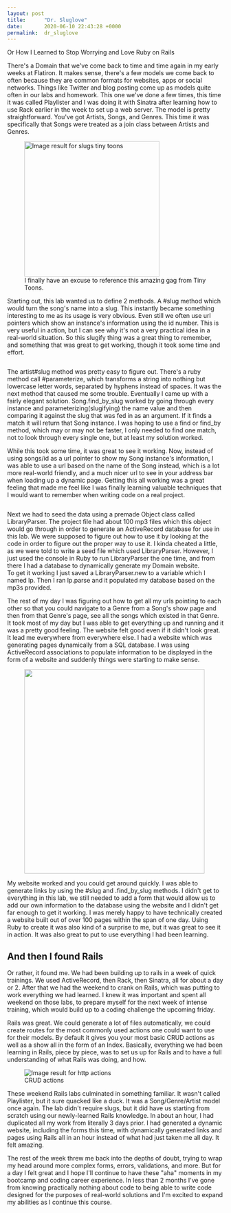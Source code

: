 ```yaml
---
layout: post
title:      "Dr. Sluglove"
date:       2020-06-10 22:43:28 +0000
permalink:  dr_sluglove
---
```



<!-- wp:cover {"url":"https://smushcathome.files.wordpress.com/2019/12/coverphoto-1.jpeg","id":22,"hasParallax":true,"gradient":"cool-to-warm-spectrum","className":"alignfull is-style-default"} -->
<div class="wp-block-cover has-background-dim has-parallax has-background-gradient alignfull is-style-default" style="background-image:url(https://smushcathome.files.wordpress.com/2019/12/coverphoto-1.jpeg)"><span aria-hidden="true" class="wp-block-cover__gradient-background has-cool-to-warm-spectrum-gradient-background"></span><div class="wp-block-cover__inner-container"><!-- wp:paragraph {"align":"center","placeholder":"Write title…","fontSize":"large"} -->
<p class="has-text-align-center has-large-font-size">Or How I Learned to Stop Worrying and Love Ruby on Rails</p>
<!-- /wp:paragraph --></div></div>
<!-- /wp:cover -->

<!-- wp:paragraph -->
<p>There's a Domain that we've come back to time and time again in my early weeks at Flatiron.  It makes sense, there's a few models we come back to often because they are common formats for websites, apps or social networks.  Things like Twitter and blog posting come up as models quite often in our labs and homework.  This one we've done a few times, this time it was called Playlister and I was doing it with Sinatra after learning how to use Rack earlier in the week to set up a web server.  The model is pretty straightforward.  You've got Artists, Songs, and Genres.  This time it was specifically that Songs were treated as a join class between Artists and Genres.</p>
<!-- /wp:paragraph -->

<!-- wp:image {"width":314,"height":314} -->
<figure class="wp-block-image is-resized"><img src="https://res.cloudinary.com/teepublic/image/private/s--E_FEtwoW--/c_crop,x_10,y_10/c_fit,w_830/c_crop,g_north_west,h_1038,w_1038,x_-104,y_-155/l_upload:v1565806151:production:blanks:vdbwo35fw6qtflw9kezw/fl_layer_apply,g_north_west,x_-215,y_-266/b_rgb:0f7b47/c_limit,f_jpg,h_630,q_90,w_630/v1563567218/production/designs/5362422_1.jpg" alt="Image result for slugs tiny toons" width="314" height="314"/><figcaption>I finally have an excuse to reference this amazing gag from Tiny Toons.</figcaption></figure>
<!-- /wp:image -->

<!-- wp:paragraph -->
<p>Starting out, this lab wanted us to define 2 methods.  A #slug method which would turn the song's name into a slug.  This instantly became something interesting to me as its usage is very obvious.  Even still we often use url pointers which show an instance's information using the id number.  This is very useful in action, but I can see why it's not a very practical idea in a real-world situation.  So this slugify thing was a great thing to remember, and something that was great to get working, though it took some time and effort.</p>
<!-- /wp:paragraph -->

<!-- wp:media-text {"mediaId":60,"mediaType":"image","mediaWidth":42} -->
<div class="wp-block-media-text alignwide is-stacked-on-mobile" style="grid-template-columns:42% auto"><figure class="wp-block-media-text__media"><img src="https://smushcathome.files.wordpress.com/2019/12/screen-shot-2019-12-29-at-7.47.15-pm.png?w=810" alt="" class="wp-image-60"/></figure><div class="wp-block-media-text__content"><!-- wp:paragraph {"placeholder":"Content…","fontSize":"normal"} -->
<p class="has-normal-font-size">The artist#slug method was pretty easy to figure out.  There's a ruby method call #parameterize, which transforms a string into nothing but lowercase letter words, separated by hyphens instead of spaces.  It was the next method that caused me some trouble.  Eventually I came up with a fairly elegant solution.  Song.find_by_slug worked by going through every instance and parameterizing(slugifying) the name value and then comparing it against the slug that was fed in as an argument.  If it finds a match it will return that Song instance.  I was hoping to use a find or find_by method, which may or may not be faster, I only needed to find one match, not to look through every single one, but at least my solution worked.</p>
<!-- /wp:paragraph --></div></div>
<!-- /wp:media-text -->

<!-- wp:paragraph -->
<p>While this took some time, it was great to see it working.  Now, instead of using songs/id as a url pointer to show my Song instance's information, I was able to use a url based on the name of the Song instead, which is a lot more real-world friendly, and a much nicer url to see in your address bar when loading up a dynamic page.  Getting this all working was a great feeling that made me feel like I was finally learning valuable techniques that I would want to remember when writing code on a real project.</p>
<!-- /wp:paragraph -->

<!-- wp:media-text {"mediaPosition":"right","mediaId":59,"mediaType":"image"} -->
<div class="wp-block-media-text alignwide has-media-on-the-right is-stacked-on-mobile"><figure class="wp-block-media-text__media"><img src="https://smushcathome.files.wordpress.com/2019/12/screen-shot-2019-12-29-at-7.48.56-pm.png?w=742" alt="" class="wp-image-59"/></figure><div class="wp-block-media-text__content"><!-- wp:paragraph {"placeholder":"Content…","fontSize":"normal"} -->
<p class="has-normal-font-size">Next we had to seed the data using a premade Object class called LibraryParser.  The project file had about 100 mp3 files which this object would go through in order to generate an ActiveRecord database for use in this lab.  We were supposed to figure out how to use it by looking at the code in order to figure out the proper way to use it.  I kinda cheated a little, as we were told to write a seed file which used LibraryParser.  However, I just used the console in Ruby to run LibraryParser the one time, and from there I had a database to dynamically generate my Domain website.<br>To get it working I just saved a LibraryParser.new to a variable which I named lp. Then I ran lp.parse and it populated my database based on the mp3s provided.</p>
<!-- /wp:paragraph --></div></div>
<!-- /wp:media-text -->

<!-- wp:paragraph -->
<p>The rest of my day I was figuring out how to get all my urls pointing to each other so that you could navigate to a Genre from a Song's show page and then from that Genre's page, see all the songs which existed in that Genre.  It took most of my day but I was able to get everything up and running and it was a pretty good feeling.  The website felt good even if it didn't look great.  It lead me everywhere from everywhere else.  I had a website which was generating pages dynamically from a SQL database.  I was using ActiveRecord associations to populate information to be displayed in the form of a website and suddenly things were starting to make sense.</p>
<!-- /wp:paragraph -->

<!-- wp:image {"id":67,"width":419,"height":474,"sizeSlug":"large"} -->
<figure class="wp-block-image size-large is-resized"><img src="https://smushcathome.files.wordpress.com/2019/12/screen-shot-2019-12-29-at-7.48.06-pm.png?w=905" alt="" class="wp-image-67" width="419" height="474"/></figure>
<!-- /wp:image -->

<!-- wp:paragraph -->
<p>My website worked and you could get around quickly.  I was able to generate links by using the #slug and .find_by_slug methods.  I didn't get to everything in this lab, we still needed to add a form that would allow us to add our own information to the database using the website and I didn't get far enough to get it working.  I was merely happy to have technically created a website built out of over 100 pages within the span of one day.  Using Ruby to create it was also kind of a surprise to me, but it was great to see it in action.  It was also great to put to use everything I had been learning.</p>
<!-- /wp:paragraph -->

<!-- wp:heading -->
<h2>And then I found Rails</h2>
<!-- /wp:heading -->

<!-- wp:paragraph -->
<p>Or rather, it found me.  We had been building up to rails in a week of quick trainings.  We used ActiveRecord, then Rack, then Sinatra, all for about a day or 2.  After that we had the weekend to crank on Rails, which was putting to work everything we had learned.  I knew it was important and spent all weekend on those labs, to prepare myself for the next week of intense training, which would build up to a coding challenge the upcoming friday.</p>
<!-- /wp:paragraph -->

<!-- wp:paragraph -->
<p>Rails was great.  We could generate a lot of files automatically, we could create routes for the most commonly used actions one could want to use for their models.  By default it gives you your most basic CRUD actions as well as a show all in the form of an Index.  Basically, everything we had been learning in Rails, piece by piece, was to set us up for Rails and to have a full understanding of what Rails was doing, and how.</p>
<!-- /wp:paragraph -->

<!-- wp:image -->
<figure class="wp-block-image"><img src="https://i.stack.imgur.com/RyM1b.png" alt="Image result for http actions"/><figcaption>CRUD actions</figcaption></figure>
<!-- /wp:image -->

<!-- wp:paragraph -->
<p>These weekend Rails labs culminated in something familiar.  It wasn't called Playlister, but it sure quacked like a duck.  It was a Song/Genre/Artist model once again.  The lab didn't require slugs, but it did have us starting from scratch using our newly-learned Rails knowledge.  In about an hour, I had duplicated all my work from literally 3 days prior.  I had generated a dynamic website, including the forms this time, with dynamically generated links and pages using Rails all in an hour instead of what had just taken me all day.  It felt amazing.</p>
<!-- /wp:paragraph -->

<!-- wp:paragraph -->
<p>The rest of the week threw me back into the depths of doubt, trying to wrap my head around more complex forms, errors, validations, and more.  But for a day I felt great and I hope I'll continue to have these "aha" moments in my bootcamp and coding career experience.  In less than 2 months I've gone from knowing practically nothing about code to being able to write code designed for the purposes of real-world solutions and I'm excited to expand my abilities as I continue this course.</p>
<!-- /wp:paragraph -->
